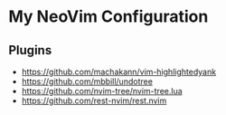 # My NeoVim Configuration

## Plugins

- https://github.com/machakann/vim-highlightedyank
- https://github.com/mbbill/undotree
- https://github.com/nvim-tree/nvim-tree.lua
- https://github.com/rest-nvim/rest.nvim

